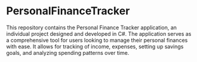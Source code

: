# PersonalFinanceTracker
This repository contains the Personal Finance Tracker application, an individual project designed and developed in C#. The application serves as a comprehensive tool for users looking to manage their personal finances with ease. It allows for tracking of income, expenses, setting up savings goals, and analyzing spending patterns over time. 
